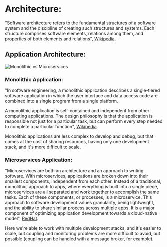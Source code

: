 # Architecture:

"Software architecture refers to the fundamental structures of a software system and the discipline of creating such structures and systems. Each structure comprises software elements, relations among them, and properties of both elements and relations", [Wikipedia](https://en.wikipedia.org/wiki/Software_architecture#:~:text=Software%20architecture%20refers%20to%20the,of%20both%20elements%20and%20relations).

## Application Architecture:

![Monolithic vs Microservices](https://miro.medium.com/max/1516/1*0Qq07wT-J9K3-HviORIvjA.png)

### Monolithic Application:

"In software engineering, a monolithic application describes a single-tiered software application in which the user interface and data access code are combined into a single program from a single platform.

A monolithic application is self-contained and independent from other computing applications. The design philosophy is that the application is responsible not just for a particular task, but can perform every step needed to complete a particular function", [Wikipedia](https://en.wikipedia.org/wiki/Monolithic_application).

Monolithic applications are less complex to develop and debug, but that comes at the cost of sharing resources, having only one development stack, and it's more difficult to scale.

### Microservices Application:

"Microservices are both an architecture and an approach to writing software. With microservices, applications are broken down into their smallest components, independent from each other. Instead of a traditional, monolithic, approach to apps, where everything is built into a single piece, microservices are all separated and work together to accomplish the same tasks. Each of these components, or processes, is a microservice. This approach to software development values granularity, being lightweight, and the ability to share similar process across multiple apps. It is a major component of optimizing application development towards a cloud-native model", [RedHat](https://www.redhat.com/en/topics/microservices).

Here we're able to work with multiple development stacks, and it's easier to scale, but coupling and monitoring problems are more difficult to avoid, but possible (coupling can be handled with a message broker, for example).